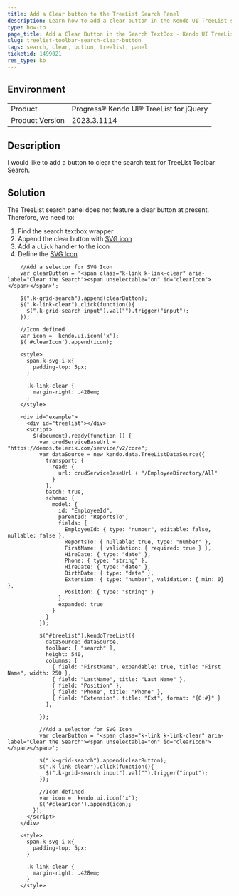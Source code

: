 ```yaml
---
title: Add a Clear button to the TreeList Search Panel
description: Learn how to add a clear button in the Kendo UI TreeList search panel.
type: how-to
page_title: Add a Clear Button in the Search TextBox - Kendo UI TreeList for jQuery
slug: treelist-toolbar-search-clear-button
tags: search, clear, button, treelist, panel
ticketid: 1499021
res_type: kb
---
```


## Environment

<table>
	<tr>
		<td>Product</td>
		<td>Progress® Kendo UI® TreeList for jQuery</td>
	</tr>
	<tr>
		<td>Product Version</td>
		<td>2023.3.1114</td>
	</tr>
</table>


## Description

I would like to add a button to clear the search text for TreeList Toolbar Search.

## Solution

The TreeList search panel does not feature a clear button at present. Therefore, we need to:

1. Find the search textbox wrapper
1. Append the clear button with [SVG icon](https://docs.telerik.com/kendo-ui/styles-and-layout/sass-themes/svg-icons) 
1. Add a `click` handler to the icon
1. Define the [SVG Icon](https://docs.telerik.com/kendo-ui/styles-and-layout/sass-themes/svg-icons#rendering-svg-icons)

```
    //Add a selector for SVG Icon
    var clearButton = '<span class="k-link k-link-clear" aria-label="Clear the Search"><span unselectable="on" id="clearIcon"></span></span>';

    $(".k-grid-search").append(clearButton);
    $(".k-link-clear").click(function(){
      $(".k-grid-search input").val("").trigger("input");                    
    });

    //Icon defined
    var icon =  kendo.ui.icon('x');
    $('#clearIcon').append(icon);

    <style>
      span.k-svg-i-x{
        padding-top: 5px;
      }

      .k-link-clear {
        margin-right: .428em;
      }
    </style>
```

```dojo
    <div id="example">
      <div id="treelist"></div>
      <script>
        $(document).ready(function () {
          var crudServiceBaseUrl = "https://demos.telerik.com/service/v2/core";
          var dataSource = new kendo.data.TreeListDataSource({
            transport: {
              read: {
                url: crudServiceBaseUrl + "/EmployeeDirectory/All"
              }
            },
            batch: true,
            schema: {
              model: {
                id: "EmployeeId",
                parentId: "ReportsTo",
                fields: {
                  EmployeeId: { type: "number", editable: false, nullable: false },
                  ReportsTo: { nullable: true, type: "number" },
                  FirstName: { validation: { required: true } },
                  HireDate: { type: "date" },
                  Phone: { type: "string" },
                  HireDate: { type: "date" },
                  BirthDate: { type: "date" },
                  Extension: { type: "number", validation: { min: 0} },
                  Position: { type: "string" }
                },
                expanded: true
              }
            }
          });

          $("#treelist").kendoTreeList({
            dataSource: dataSource,
            toolbar: [ "search" ],
            height: 540,
            columns: [
              { field: "FirstName", expandable: true, title: "First Name", width: 250 },
              { field: "LastName", title: "Last Name" },
              { field: "Position" },
              { field: "Phone", title: "Phone" },
              { field: "Extension", title: "Ext", format: "{0:#}" }
            ],

          });

          //Add a selector for SVG Icon
          var clearButton = '<span class="k-link k-link-clear" aria-label="Clear the Search"><span unselectable="on" id="clearIcon"></span></span>';

          $(".k-grid-search").append(clearButton);
          $(".k-link-clear").click(function(){
            $(".k-grid-search input").val("").trigger("input");                    
          });

          //Icon defined
          var icon =  kendo.ui.icon('x');
          $('#clearIcon').append(icon);
        });
      </script>
    </div>

    <style>
      span.k-svg-i-x{
        padding-top: 5px;
      }

      .k-link-clear {
        margin-right: .428em;
      }
    </style>
```
